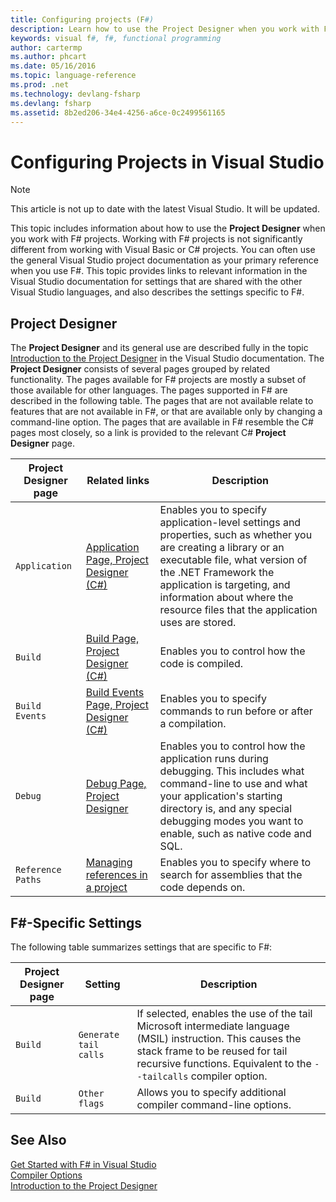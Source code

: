 ```yaml
---
title: Configuring projects (F#)
description: Learn how to use the Project Designer when you work with F# projects in Visual Studio.
keywords: visual f#, f#, functional programming
author: cartermp
ms.author: phcart
ms.date: 05/16/2016
ms.topic: language-reference
ms.prod: .net
ms.technology: devlang-fsharp
ms.devlang: fsharp
ms.assetid: 8b2ed206-34e4-4256-a6ce-0c2499561165 
---
```

# Configuring Projects in Visual Studio

> [!NOTE]
This article is not up to date with the latest Visual Studio.  It will be updated.

This topic includes information about how to use the **Project Designer** when you work with F# projects. Working with F# projects is not significantly different from working with Visual Basic or C# projects. You can often use the general Visual Studio project documentation as your primary reference when you use F#. This topic provides links to relevant information in the Visual Studio documentation for settings that are shared with the other Visual Studio languages, and also describes the settings specific to F#.

## Project Designer
The **Project Designer** and its general use are described fully in the topic [Introduction to the Project Designer](https://msdn.microsoft.com/library/898dd854-c98d-430c-ba1b-a913ce3c73d7) in the Visual Studio documentation. The **Project Designer** consists of several pages grouped by related functionality. The pages available for F# projects are mostly a subset of those available for other languages. The pages supported in F# are described in the following table. The pages that are not available relate to features that are not available in F#, or that are available only by changing a command-line option. The pages that are available in F# resemble the C# pages most closely, so a link is provided to the relevant C# **Project Designer** page.

|Project Designer page|Related links|Description|
|---------------------|-------------|-----------|
|`Application`|[Application Page, Project Designer &#40;C&#35;&#41;](https://msdn.microsoft.com/library/ms247046.aspx)|Enables you to specify application-level settings and properties, such as whether you are creating a library or an executable file, what version of the .NET Framework the application is targeting, and information about where the resource files that the application uses are stored.|
|`Build`|[Build Page, Project Designer &#40;C&#35;&#41;](https://msdn.microsoft.com/library/kb4wyys2.aspx)|Enables you to control how the code is compiled.|
|`Build Events`|[Build Events Page, Project Designer &#40;C&#35;&#41;](https://msdn.microsoft.com/library/kb4wyys2.aspx)|Enables you to specify commands to run before or after a compilation.|
|`Debug`|[Debug Page, Project Designer](https://msdn.microsoft.com/library/2wcdezs5.aspx)|Enables you to control how the application runs during debugging. This includes what command-line to use and what your application's starting directory is, and any special debugging modes you want to enable, such as native code and SQL.|
|`Reference Paths`|[Managing references in a project](/visualstudio/ide/managing-references-in-a-project)|Enables you to specify where to search for assemblies that the code depends on.|

## F#-Specific Settings
The following table summarizes settings that are specific to F#:

|Project Designer page|Setting|Description|
|---------------------|-------|-----------|
|`Build`|`Generate tail calls`|If selected, enables the use of the tail Microsoft intermediate language (MSIL) instruction. This causes the stack frame to be reused for tail recursive functions. Equivalent to the `--tailcalls` compiler option.|
|`Build`|`Other flags`|Allows you to specify additional compiler command-line options.|

## See Also
 [Get Started with F# in Visual Studio](../get-started/get-started-visual-studio.md)  
 [Compiler Options](../language-reference/compiler-options.md)  
 [Introduction to the Project Designer](https://msdn.microsoft.com/library/898dd854-c98d-430c-ba1b-a913ce3c73d7(v=vs.100))
